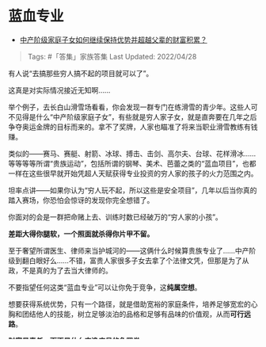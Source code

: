 # 蓝血专业

- [中产阶级家庭子女如何继续保持优势并超越父辈的财富积累？](https://www.zhihu.com/question/27855424/answer/2461780359)

>Tags: #「答集」家族答集 
>Last Updated: 2022/04/28

有人说“去搞那些穷人搞不起的项目就可以了”。

这真是对实际情况接近无知啊……

举个例子，去长白山滑雪场看看，你会发现一群专门在练滑雪的青少年。这些人可不见得是什么“中产阶级家庭子女”，有些就是穷人家子女，就是直奔要在几年之后争夺奥运金牌的目标而来的。拿不了奖牌，人家也瞄准了将来当职业滑雪教练有钱赚。

类似的——赛马、赛艇、射箭、冰球、搏击、击剑、高尔夫、台球、花样滑冰……等等等等所谓“贵族运动”，包括所谓的钢琴、美术、芭蕾之类的“蓝血项目”，也都一样在这些很早就开始凭超人天赋获得专业投资的穷人家的孩子的火力范围之内。

坦率点讲——如果你认为“穷人玩不起，所以这些是安全项目”，几年以后当你真的踏入赛场，你恐怕会惊讶的发现你完全想错了。

你面对的会是一群把命赌上去、训练时数已经破万的“穷人家的小孩”。

**差距大得你腿软，一个照面就杀得你片甲不留。**

  

至于奢望所谓医生、律师来当护城河的——这俩什么时候算贵族专业了……中产阶级到翻白眼好么……不错，富贵人家很多子女去拿了个法律文凭，但那是为了从政，不是真的为了去当大律师的。

不要指望任何这类“蓝血专业”可以让你免于竞争，这**纯属空想**。

  

想要获得系统优势，只有一个路径，就是借助宽裕的家庭条件，培养足够宽宏的心胸和团结他人的技能，树立足够淡泊的品格和足够有品味的价值观，从而**可行远路**。

**财富是责任，而不是什么安逸度日的免罪券。**

无捷径可循。

不断了这个侥幸的念头，必定家风不正。

家风不正，坦率讲，不管你投入多少钱财去钻所谓的贵族项目，也一样会一事无成——小崽子总是在名校吊儿郎当打鱼。

没有拿得出手的硬功夫，没有一颗百折不挠的**钢铁一般的雄心**，谈“人脉”没有实际意义。

## 停止幻想捷径。
---

[[0133 - 门当户对 - 什么才是门当户对？]]

[什么才是门当户对？1281 赞同 · 293 评论回答](https://www.zhihu.com/question/320314301/answer/687854449)

---

[家族答集34.4 万浏览 · 6423 关注收藏夹](https://zhihu.com/collection/378738313)

---
